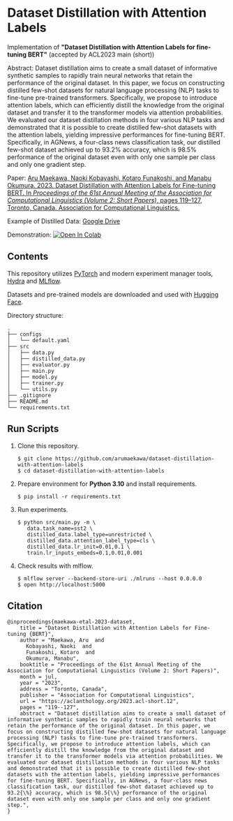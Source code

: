 # Dataset Distillation with Attention Labels

Implementation of **"Dataset Distillation with Attention Labels for fine-tuning BERT"** (accepted by ACL2023 main (short))

Abstract: Dataset distillation aims to create a small dataset of informative synthetic samples to rapidly train neural networks that retain the performance of the original dataset. In this paper, we focus on constructing distilled few-shot datasets for natural language processing (NLP) tasks to fine-tune pre-trained transformers. Specifically, we propose to introduce attention labels, which can efficiently distill the knowledge from the original dataset and transfer it to the transformer models via attention probabilities. We evaluated our dataset distillation methods in four various NLP tasks and demonstrated that it is possible to create distilled few-shot datasets with the attention labels, yielding impressive performances for fine-tuning BERT. Specifically, in AGNews, a four-class news classification task, our distilled few-shot dataset achieved up to 93.2% accuracy, which is 98.5% performance of the original dataset even with only one sample per class and only one gradient step.

Paper: [Aru Maekawa, Naoki Kobayashi, Kotaro Funakoshi, and Manabu Okumura. 2023. Dataset Distillation with Attention Labels for Fine-tuning BERT. In _Proceedings of the 61st Annual Meeting of the Association for Computational Linguistics (Volume 2: Short Papers)_, pages 119–127, Toronto, Canada. Association for Computational Linguistics.](https://aclanthology.org/2023.acl-short.12/)

Example of Distilled Data: [Google Drive](https://drive.google.com/file/d/10DkcGEfw9DTWuxBQciin0jGyr9yMQC0H/view?usp=sharing)

Demonstration: [![Open In Colab](https://colab.research.google.com/assets/colab-badge.svg)](https://colab.research.google.com/drive/13RJSM35HZM4pPwSmCuFAKuaBtXNzU9II?usp=sharing)

## Contents

This repository utilizes [PyTorch](https://pytorch.org/) and modern experiment manager tools, [Hydra](https://hydra.cc/) and [MLflow](https://www.mlflow.org/).

Datasets and pre-trained models are downloaded and used with [Hugging Face](https://huggingface.co/).

Directory structure:

```
.
├── configs
│   └── default.yaml
├── src
│   ├── data.py
│   ├── distilled_data.py
│   ├── evaluator.py
│   ├── main.py
│   ├── model.py
│   ├── trainer.py
│   └── utils.py
├── .gitignore
├── README.md
└── requirements.txt
```

## Run Scripts

1. Clone this repository.
   ```
   $ git clone https://github.com/arumaekawa/dataset-distillation-with-attention-labels
   $ cd dataset-distillation-with-attention-labels
   ```
2. Prepare environment for **Python 3.10** and install requirements.
   ```
   $ pip install -r requirements.txt
   ```
3. Run experiments.
   ```
   $ python src/main.py -m \
      data.task_name=sst2 \
      distilled_data.label_type=unrestricted \
      distilled_data.attention_label_type=cls \
      distilled_data.lr_init=0.01,0.1 \
      train.lr_inputs_embeds=0.1,0.01,0.001
   ```
4. Check results with mlflow.
   ```
   $ mlflow server --backend-store-uri ./mlruns --host 0.0.0.0
   $ open http://localhost:5000
   ```

<!-- ## References: -->

## Citation

```
@inproceedings{maekawa-etal-2023-dataset,
    title = "Dataset Distillation with Attention Labels for Fine-tuning {BERT}",
    author = "Maekawa, Aru  and
      Kobayashi, Naoki  and
      Funakoshi, Kotaro  and
      Okumura, Manabu",
    booktitle = "Proceedings of the 61st Annual Meeting of the Association for Computational Linguistics (Volume 2: Short Papers)",
    month = jul,
    year = "2023",
    address = "Toronto, Canada",
    publisher = "Association for Computational Linguistics",
    url = "https://aclanthology.org/2023.acl-short.12",
    pages = "119--127",
    abstract = "Dataset distillation aims to create a small dataset of informative synthetic samples to rapidly train neural networks that retain the performance of the original dataset. In this paper, we focus on constructing distilled few-shot datasets for natural language processing (NLP) tasks to fine-tune pre-trained transformers. Specifically, we propose to introduce attention labels, which can efficiently distill the knowledge from the original dataset and transfer it to the transformer models via attention probabilities. We evaluated our dataset distillation methods in four various NLP tasks and demonstrated that it is possible to create distilled few-shot datasets with the attention labels, yielding impressive performances for fine-tuning BERT. Specifically, in AGNews, a four-class news classification task, our distilled few-shot dataset achieved up to 93.2{\%} accuracy, which is 98.5{\%} performance of the original dataset even with only one sample per class and only one gradient step.",
}
```
